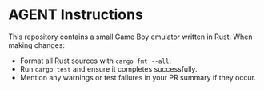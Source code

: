 # AGENT Instructions

This repository contains a small Game Boy emulator written in Rust.
When making changes:

- Format all Rust sources with `cargo fmt --all`.
- Run `cargo test` and ensure it completes successfully.
- Mention any warnings or test failures in your PR summary if they occur.
